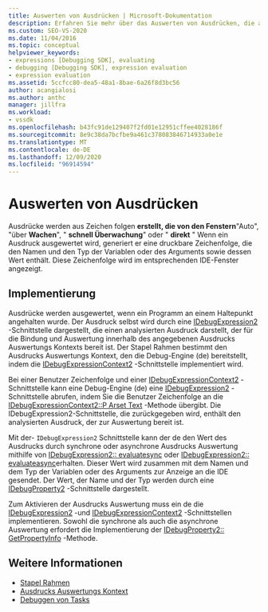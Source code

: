 ```yaml
---
title: Auswerten von Ausdrücken | Microsoft-Dokumentation
description: Erfahren Sie mehr über das Auswerten von Ausdrücken, die aus Zeichen folgen erstellt werden, die von den Fenstern "Auto", "Überwachung", "schnell Überwachung" oder direkt
ms.custom: SEO-VS-2020
ms.date: 11/04/2016
ms.topic: conceptual
helpviewer_keywords:
- expressions [Debugging SDK], evaluating
- debugging [Debugging SDK], expression evaluation
- expression evaluation
ms.assetid: 5ccfcc80-dea5-48a1-8bae-6a26f8d3bc56
author: acangialosi
ms.author: anthc
manager: jillfra
ms.workload:
- vssdk
ms.openlocfilehash: b43fc91de129407f2fd01e12951cffee4028186f
ms.sourcegitcommit: 8e9c38da7bcfbe9a461c378083846714933a0e1e
ms.translationtype: MT
ms.contentlocale: de-DE
ms.lasthandoff: 12/09/2020
ms.locfileid: "96914594"
---
```

# <a name="evaluate-expressions"></a>Auswerten von Ausdrücken
Ausdrücke werden aus Zeichen folgen **erstellt, die von den Fenstern**"Auto", "über **Wachen**", " **schnell Überwachung**" oder " **direkt** " Wenn ein Ausdruck ausgewertet wird, generiert er eine druckbare Zeichenfolge, die den Namen und den Typ der Variablen oder des Arguments sowie dessen Wert enthält. Diese Zeichenfolge wird im entsprechenden IDE-Fenster angezeigt.

## <a name="implementation"></a>Implementierung
 Ausdrücke werden ausgewertet, wenn ein Programm an einem Haltepunkt angehalten wurde. Der Ausdruck selbst wird durch eine [IDebugExpression2](../../extensibility/debugger/reference/idebugexpression2.md) -Schnittstelle dargestellt, die einen analysierten Ausdruck darstellt, der für die Bindung und Auswertung innerhalb des angegebenen Ausdrucks Auswertungs Kontexts bereit ist. Der Stapel Rahmen bestimmt den Ausdrucks Auswertungs Kontext, den die Debug-Engine (de) bereitstellt, indem die [IDebugExpressionContext2](../../extensibility/debugger/reference/idebugexpressioncontext2.md) -Schnittstelle implementiert wird.

 Bei einer Benutzer Zeichenfolge und einer [IDebugExpressionContext2](../../extensibility/debugger/reference/idebugexpressioncontext2.md) -Schnittstelle kann eine Debug-Engine (de) eine [IDebugExpression2](../../extensibility/debugger/reference/idebugexpression2.md) -Schnittstelle abrufen, indem Sie die Benutzer Zeichenfolge an die [IDebugExpressionContext2::P Arset Text](../../extensibility/debugger/reference/idebugexpressioncontext2-parsetext.md) -Methode übergibt. Die IDebugExpression2-Schnittstelle, die zurückgegeben wird, enthält den analysierten Ausdruck, der zur Auswertung bereit ist.

 Mit der- `IDebugExpression2` Schnittstelle kann der de den Wert des Ausdrucks durch synchrone oder asynchrone Ausdrucks Auswertung mithilfe von [IDebugExpression2:: evaluatesync](../../extensibility/debugger/reference/idebugexpression2-evaluatesync.md) oder [IDebugExpression2:: evaluateasync](../../extensibility/debugger/reference/idebugexpression2-evaluateasync.md)erhalten. Dieser Wert wird zusammen mit dem Namen und dem Typ der Variablen oder des Arguments zur Anzeige an die IDE gesendet. Der Wert, der Name und der Typ werden durch eine [IDebugProperty2](../../extensibility/debugger/reference/idebugproperty2.md) -Schnittstelle dargestellt.

 Zum Aktivieren der Ausdrucks Auswertung muss ein de die [IDebugExpression2](../../extensibility/debugger/reference/idebugexpression2.md) -und [IDebugExpressionContext2](../../extensibility/debugger/reference/idebugexpressioncontext2.md) -Schnittstellen implementieren. Sowohl die synchrone als auch die asynchrone Auswertung erfordert die Implementierung der [IDebugProperty2:: GetPropertyInfo](../../extensibility/debugger/reference/idebugproperty2-getpropertyinfo.md) -Methode.

## <a name="see-also"></a>Weitere Informationen
- [Stapel Rahmen](../../extensibility/debugger/stack-frames.md)
- [Ausdrucks Auswertungs Kontext](../../extensibility/debugger/expression-evaluation-context.md)
- [Debuggen von Tasks](../../extensibility/debugger/debugging-tasks.md)
